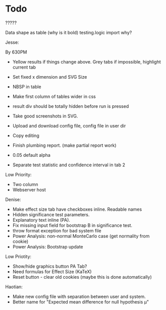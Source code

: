 # Todo


?????

Data shape as table (why is it bold)
testing.logic import why?

Jesse:

By 630PM
* Yellow results if things change above. Grey tabs if impossible, highlight current tab
* Set fixed x dimension and  SVG Size
* NBSP in table



* Make first column of tables wider in css
* result div should be totally hidden before run is pressed
* Take good screenshots in SVG.
* Upload and download config file, config file in user dir
* Copy editing
* Finish plumbing report. (make partial report work)
* 0.05 default alpha
* Separate test statistic and confidence interval in tab 2

Low Priority:
* Two column
* Webserver host

Denise:

* Make effect size tab have checkboxes inline. Readable names
* Hidden significance test parameters.
* Explanatory text inline (PA).
* Fix missing input field for bootstrap B in significance test.
* throw format exception for bad system file
* Power Analysis: non-normal MonteCarlo case (get normality from cookie) 
* Power Analysis: Bootstrap update 

Low Priotity:

* Show/hide graphics button PA Tab?
* Need formulas for Effect Size (KaTeX)
* Reset button - clear old cookies (maybe this is done automatically)

Haotian:

* Make new config file with separation between user and system.
* Better name for "Expected mean difference for null hypothesis μ"


